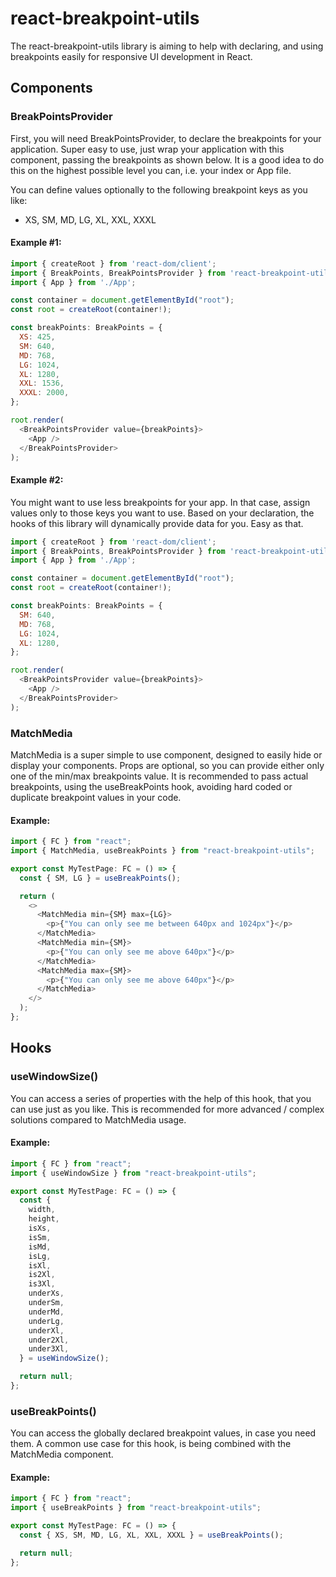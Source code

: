 # react-breakpoint-utils

The react-breakpoint-utils library is aiming to help with declaring, and using breakpoints easily for responsive UI development in React.

## Components

### BreakPointsProvider

First, you will need BreakPointsProvider, to declare the breakpoints for your application.
Super easy to use, just wrap your application with this component, passing the breakpoints as shown below. It is a good idea to do this on the highest possible level you can, i.e. your index or App file.

You can define values optionally to the following breakpoint keys as you like:

- XS, SM, MD, LG, XL, XXL, XXXL

#### Example #1:

```js
import { createRoot } from 'react-dom/client';
import { BreakPoints, BreakPointsProvider } from 'react-breakpoint-utils';
import { App } from './App';

const container = document.getElementById("root");
const root = createRoot(container!);

const breakPoints: BreakPoints = {
  XS: 425,
  SM: 640,
  MD: 768,
  LG: 1024,
  XL: 1280,
  XXL: 1536,
  XXXL: 2000,
};

root.render(
  <BreakPointsProvider value={breakPoints}>
    <App />
  </BreakPointsProvider>
);
```

#### Example #2:

You might want to use less breakpoints for your app. In that case, assign values only to those keys you want to use. Based on your declaration, the hooks of this library will dynamically provide data for you. Easy as that.

```js
import { createRoot } from 'react-dom/client';
import { BreakPoints, BreakPointsProvider } from 'react-breakpoint-utils';
import { App } from './App';

const container = document.getElementById("root");
const root = createRoot(container!);

const breakPoints: BreakPoints = {
  SM: 640,
  MD: 768,
  LG: 1024,
  XL: 1280,
};

root.render(
  <BreakPointsProvider value={breakPoints}>
    <App />
  </BreakPointsProvider>
);
```

### MatchMedia

MatchMedia is a super simple to use component, designed to easily hide or display your components. Props are optional, so you can provide either only one of the min/max breakpoints value. It is recommended to pass actual breakpoints, using the useBreakPoints hook, avoiding hard coded or duplicate breakpoint values in your code.

#### Example:

```js
import { FC } from "react";
import { MatchMedia, useBreakPoints } from "react-breakpoint-utils";

export const MyTestPage: FC = () => {
  const { SM, LG } = useBreakPoints();

  return (
    <>
      <MatchMedia min={SM} max={LG}>
        <p>{"You can only see me between 640px and 1024px"}</p>
      </MatchMedia>
      <MatchMedia min={SM}>
        <p>{"You can only see me above 640px"}</p>
      </MatchMedia>
      <MatchMedia max={SM}>
        <p>{"You can only see me above 640px"}</p>
      </MatchMedia>
    </>
  );
};
```

## Hooks

### useWindowSize()

You can access a series of properties with the help of this hook, that you can use just as you like. This is recommended for more advanced / complex solutions compared to MatchMedia usage.

#### Example:

```js
import { FC } from "react";
import { useWindowSize } from "react-breakpoint-utils";

export const MyTestPage: FC = () => {
  const {
    width,
    height,
    isXs,
    isSm,
    isMd,
    isLg,
    isXl,
    is2Xl,
    is3Xl,
    underXs,
    underSm,
    underMd,
    underLg,
    underXl,
    under2Xl,
    under3Xl,
  } = useWindowSize();

  return null;
};
```

### useBreakPoints()

You can access the globally declared breakpoint values, in case you need them. A common use case for this hook, is being combined with the MatchMedia component.

#### Example:

```js
import { FC } from "react";
import { useBreakPoints } from "react-breakpoint-utils";

export const MyTestPage: FC = () => {
  const { XS, SM, MD, LG, XL, XXL, XXXL } = useBreakPoints();

  return null;
};
```

